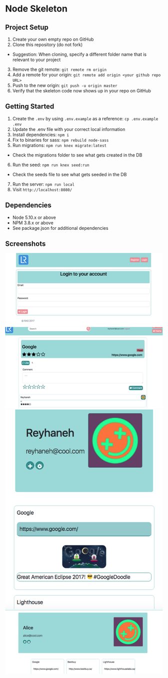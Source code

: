 # Node Skeleton

## Project Setup

1. Create your own empty repo on GitHub
2. Clone this repository (do not fork)
  - Suggestion: When cloning, specify a different folder name that is relevant to your project
3. Remove the git remote: `git remote rm origin`
4. Add a remote for your origin: `git remote add origin <your github repo URL>`
5. Push to the new origin: `git push -u origin master`
6. Verify that the skeleton code now shows up in your repo on GitHub

## Getting Started

1. Create the `.env` by using `.env.example` as a reference: `cp .env.example .env`
2. Update the .env file with your correct local information
3. Install dependencies: `npm i`
4. Fix to binaries for sass: `npm rebuild node-sass`
5. Run migrations: `npm run knex migrate:latest`
  - Check the migrations folder to see what gets created in the DB
6. Run the seed: `npm run knex seed:run`
  - Check the seeds file to see what gets seeded in the DB
7. Run the server: `npm run local`
8. Visit `http://localhost:8080/`

## Dependencies

- Node 5.10.x or above
- NPM 3.8.x or above
- See package.json for additional dependencies


## Screenshots

!["Screenshot of login"](https://github.com/Sanju3001/midterm_resource_wall/blob/master/docs/Login.png)
!["Screenshot of adding comments"](https://github.com/Sanju3001/midterm_resource_wall/blob/master/docs/Add-Comments.png)
!["Screenshot of URLs for a user"](https://github.com/Sanju3001/midterm_resource_wall/blob/master/docs/URLs-for-User.png)
!["Screenshot of a user profile"](https://github.com/Sanju3001/midterm_resource_wall/blob/master/docs/User-Profile.png)


